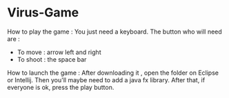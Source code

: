 # Virus-Game

How to play the game : 
You just need a keyboard. The button who will need are : 
 - To move : arrow left and right
 - To shoot : the space bar 


How to launch the game : 
After downloading it , open the folder on Eclipse or Intellij.
Then you'll maybe need to add a java fx library. 
After that, if everyone is ok, press the play button. 

